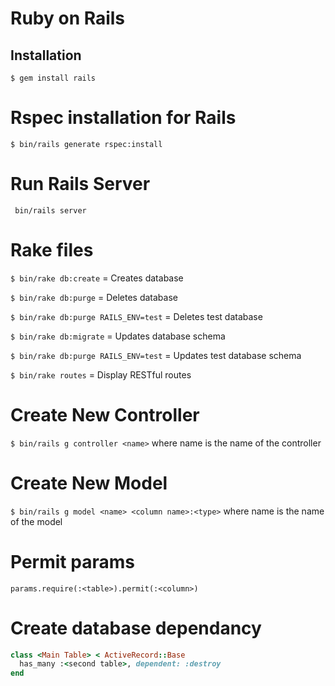 # Ruby on Rails

## Installation
```
$ gem install rails
```

# Rspec installation for Rails
`$ bin/rails generate rspec:install`

# Run Rails Server
` bin/rails server`

# Rake files
`$ bin/rake db:create` = Creates database

`$ bin/rake db:purge` = Deletes database

`$ bin/rake db:purge RAILS_ENV=test` = Deletes test database

`$ bin/rake db:migrate` = Updates database schema

`$ bin/rake db:purge RAILS_ENV=test` = Updates test database schema

`$ bin/rake routes` = Display RESTful routes

# Create New Controller
`$ bin/rails g controller <name>` where name is the name of the controller

# Create New Model
`$ bin/rails g model <name> <column name>:<type>` where name is the name of the model

# Permit params
`params.require(:<table>).permit(:<column>)`

# Create database dependancy
```ruby
class <Main Table> < ActiveRecord::Base
  has_many :<second table>, dependent: :destroy
end
```
